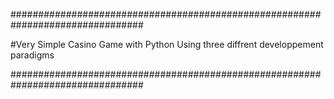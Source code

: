 ################################################################################


#Very Simple Casino Game with Python Using three diffrent developpement paradigms


################################################################################